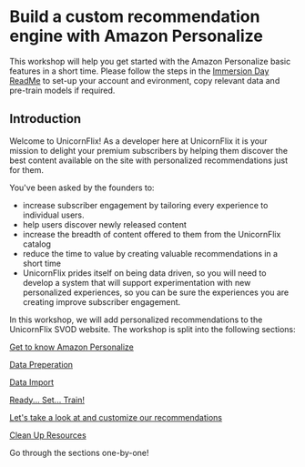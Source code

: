 # Build a custom recommendation engine with Amazon Personalize

This workshop will help you get started with the Amazon Personalize basic features in a short time. Please follow the steps in the [Immersion Day ReadMe](../README.md) to set-up your account and evironment, copy relevant data and pre-train models if required.

## Introduction

Welcome to UnicornFlix! As a developer here at UnicornFlix it is your mission to delight your premium subscribers by helping them discover the best content available on the site with personalized recommendations just for them.

You've been asked by the founders to:

* increase subscriber engagement by tailoring every experience to individual users.
* help users discover newly released content
* increase the breadth of content offered to them from the UnicornFlix catalog
* reduce the time to value by creating valuable recommendations in a short time
* UnicornFlix prides itself on being data driven, so you will need to develop a system that will support experimentation with new personalized experiences, so you can be sure the experiences you are creating improve subscriber engagement.

In this workshop, we will add personalized recommendations to the UnicornFlix SVOD website. The workshop is split into the following sections:

[Get to know Amazon Personalize](./00_Introduction_to_Amazon_Personalize.md)

[Data Preperation](./Media_01_Data_Preperation.ipynb)

[Data Import](./Media_02_Data_Import.ipynb)

[Ready... Set... Train!](./Media_03_Training.ipynb)

[Let's take a look at and customize our recommendations](./Media_04_Inference.ipynb)

[Clean Up Resources](./Media_05_Clean_Up.ipynb)

Go through the sections one-by-one!

